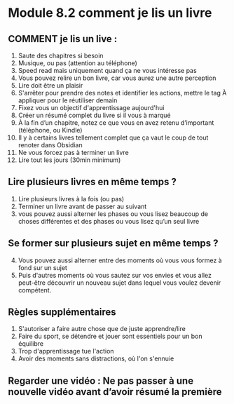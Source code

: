 # Module 8.2 comment je lis un livre

## COMMENT je lis un live :

1. Saute des chapitres si besoin
2. Musique, ou pas (attention au téléphone)
3. Speed read mais uniquement quand ça ne vous intéresse pas
4. Vous pouvez relire un bon livre, car vous aurez une autre perception 
5. Lire doit être un plaisir 
6. S'arrêter pour prendre des notes et identifier les actions, mettre le tag À appliquer pour le réutiliser demain 
7. Fixez vous un objectif d'apprentissage aujourd'hui 
8. Créer un résumé complet du livre si il vous à marqué 
9. À la fin d’un chapitre, notez ce que vous en avez retenu d’important (téléphone, ou Kindle)
10. Il y à certains livres tellement complet que ça vaut le coup de tout renoter dans Obsidian
11. Ne vous forcez pas à terminer un livre
12. Lire tout les jours (30min minimum)


## Lire plusieurs livres en même temps ?
1. Lire plusieurs livres à la fois (ou pas)
2. Terminer un livre avant de passer au suivant
3. vous pouvez aussi alterner les phases ou vous lisez beaucoup de choses différentes et des phases ou vous lisez qu’un seul livre

## Se former sur plusieurs sujet en même temps ?
4. Vous pouvez aussi alterner entre des moments où vous vous formez à fond sur un sujet
5. Puis d'autres moments où vous sautez sur vos envies et vous allez peut-être découvrir un nouveau sujet dans lequel vous voulez devenir compétent.


## Règles supplémentaires
1. S'autoriser a faire autre chose que de juste apprendre/lire
2. Faire du sport, se détendre et jouer sont essentiels pour un bon équilibre
4. Trop d'apprentissage tue l'action
5. Avoir des moments sans distractions, où l'on s'ennuie

## Regarder une vidéo : Ne pas passer à une nouvelle vidéo avant d’avoir résumé la première
